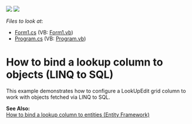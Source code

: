 <!-- default badges list -->
[![](https://img.shields.io/badge/Open_in_DevExpress_Support_Center-FF7200?style=flat-square&logo=DevExpress&logoColor=white)](https://supportcenter.devexpress.com/ticket/details/E927)
[![](https://img.shields.io/badge/📖_How_to_use_DevExpress_Examples-e9f6fc?style=flat-square)](https://docs.devexpress.com/GeneralInformation/403183)
<!-- default badges end -->
<!-- default file list -->
*Files to look at*:

* [Form1.cs](./CS/LinqBinding/Form1.cs) (VB: [Form1.vb](./VB/LinqBinding/Form1.vb))
* [Program.cs](./CS/LinqBinding/Program.cs) (VB: [Program.vb](./VB/LinqBinding/Program.vb))
<!-- default file list end -->
# How to bind a lookup column to objects (LINQ to SQL)


<p>This example demonstrates how to configure a LookUpEdit grid column to work with objects fetched via LINQ to SQL.</p><p><strong>See Also:</strong><br />
<a href="https://www.devexpress.com/Support/Center/p/E924">How to bind a lookup column to entities (Entity Framework)</a></p>

<br/>


